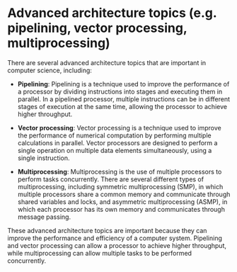 # Advanced architecture topics (e.g. pipelining, vector processing, multiprocessing)

There are several advanced architecture topics that are important in computer science, including:

- **Pipelining**: Pipelining is a technique used to improve the performance of a processor by dividing instructions into stages and executing them in parallel. In a pipelined processor, multiple instructions can be in different stages of execution at the same time, allowing the processor to achieve higher throughput.

- **Vector processing**: Vector processing is a technique used to improve the performance of numerical computation by performing multiple calculations in parallel. Vector processors are designed to perform a single operation on multiple data elements simultaneously, using a single instruction.

- **Multiprocessing**: Multiprocessing is the use of multiple processors to perform tasks concurrently. There are several different types of multiprocessing, including symmetric multiprocessing (SMP), in which multiple processors share a common memory and communicate through shared variables and locks, and asymmetric multiprocessing (ASMP), in which each processor has its own memory and communicates through message passing.

These advanced architecture topics are important because they can improve the performance and efficiency of a computer system. Pipelining and vector processing can allow a processor to achieve higher throughput, while multiprocessing can allow multiple tasks to be performed concurrently.
